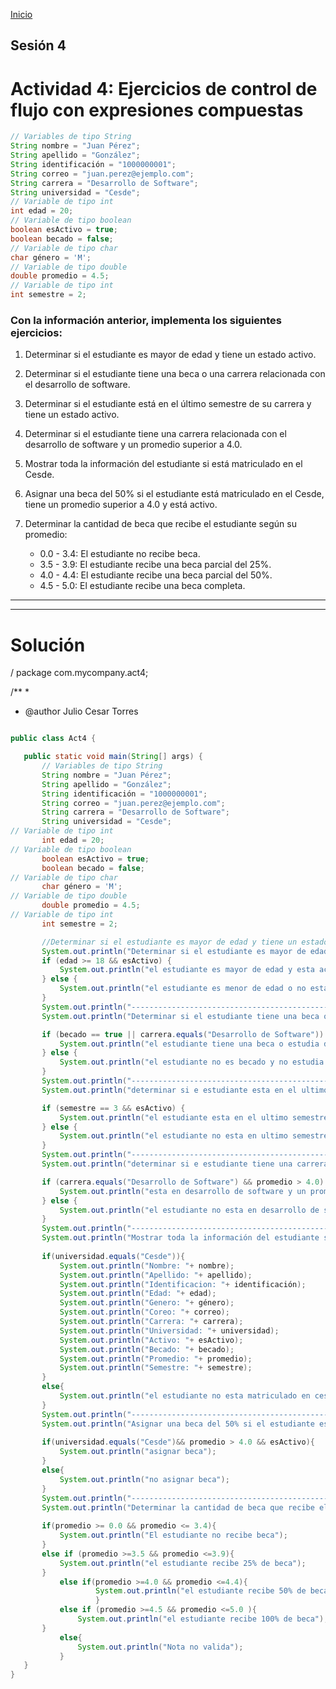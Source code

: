 <!-- No borrar o modificar -->
[Inicio](./index.md)

## Sesión 4


<!-- Su documentación aquí -->


# Actividad 4: Ejercicios de control de flujo con expresiones compuestas
``````java
// Variables de tipo String
String nombre = "Juan Pérez";
String apellido = "González";
String identificación = "1000000001";
String correo = "juan.perez@ejemplo.com";
String carrera = "Desarrollo de Software";
String universidad = "Cesde";
// Variable de tipo int
int edad = 20;
// Variable de tipo boolean
boolean esActivo = true;
boolean becado = false;
// Variable de tipo char
char género = 'M';
// Variable de tipo double
double promedio = 4.5;
// Variable de tipo int
int semestre = 2;
``````
### Con la información anterior, implementa los siguientes ejercicios:

1. Determinar si el estudiante es mayor de edad y tiene un estado activo.
   
2. Determinar si el estudiante tiene una beca o una carrera relacionada con el desarrollo de software.
   
3. Determinar si el estudiante está en el último semestre de su carrera y tiene un estado activo.
   
4. Determinar si el estudiante tiene una carrera relacionada con el desarrollo de software y un promedio superior a 4.0.
   
5. Mostrar toda la información del estudiante si está matriculado en el Cesde.
   
6. Asignar una beca del 50% si el estudiante está matriculado en el Cesde, tiene un promedio superior a 4.0 y está activo.
   
7. Determinar la cantidad de beca que recibe el estudiante según su promedio:
   
   - 0.0 - 3.4: El estudiante no recibe beca.
   - 3.5 - 3.9: El estudiante recibe una beca parcial del 25%.
   - 4.0 - 4.4: El estudiante recibe una beca parcial del 50%.
   - 4.5 - 5.0: El estudiante recibe una beca completa.
  ____
  ____
  # Solución
  
/
package com.mycompany.act4;

/**
 *
 * @author Julio Cesar Torres
  
 ```java

public class Act4 {

    public static void main(String[] args) {
        // Variables de tipo String
        String nombre = "Juan Pérez";
        String apellido = "González";
        String identificación = "1000000001";
        String correo = "juan.perez@ejemplo.com";
        String carrera = "Desarrollo de Software";
        String universidad = "Cesde";
// Variable de tipo int
        int edad = 20;
// Variable de tipo boolean
        boolean esActivo = true;
        boolean becado = false;
// Variable de tipo char
        char género = 'M';
// Variable de tipo double
        double promedio = 4.5;
// Variable de tipo int
        int semestre = 2;

        //Determinar si el estudiante es mayor de edad y tiene un estado activo.
        System.out.println("Determinar si el estudiante es mayor de edad y tiene un estado activo. ");
        if (edad >= 18 && esActivo) {
            System.out.println("el estudiante es mayor de edad y esta activo");
        } else {
            System.out.println("el estudiante es menor de edad o no esta activo");
        }
        System.out.println("-------------------------------------------------------");
        System.out.println("Determinar si el estudiante tiene una beca o una carrera relacionada con el desarrollo de software");

        if (becado == true || carrera.equals("Desarrollo de Software")) {
            System.out.println("el estudiante tiene una beca o estudia dsarrollo de software");
        } else {
            System.out.println("el estudiante no es becado y no estudia desarrollo de software");
        }
        System.out.println("-------------------------------------------------------");
        System.out.println("determinar si e estudiante esta en el ultimo semestre de su carrera y tiene un esado activo");

        if (semestre == 3 && esActivo) {
            System.out.println("el estudiante esta en el ultimo semestre y esta activo");
        } else {
            System.out.println("el estudiante no esta en ultimo semestre o no esta activo");
        }
        System.out.println("-------------------------------------------------------");
        System.out.println("determinar si e estudiante tiene una carrera relacionada con el desarrollo de software y un promedio superior a 4");

        if (carrera.equals("Desarrollo de Software") && promedio > 4.0) {
            System.out.println("esta en desarrollo de software y un promedio mayor a 4");
        } else {
            System.out.println("el estudiante no esta en desarrollo de software o no tiene promedio mayor a 4");
        }
        System.out.println("-------------------------------------------------------");
        System.out.println("Mostrar toda la información del estudiante si está matriculado en el Cesde.");
        
        if(universidad.equals("Cesde")){
            System.out.println("Nombre: "+ nombre);
            System.out.println("Apellido: "+ apellido);
            System.out.println("Identificacion: "+ identificación);
            System.out.println("Edad: "+ edad);
            System.out.println("Genero: "+ género);
            System.out.println("Coreo: "+ correo);
            System.out.println("Carrera: "+ carrera);
            System.out.println("Universidad: "+ universidad);
            System.out.println("Activo: "+ esActivo);
            System.out.println("Becado: "+ becado);
            System.out.println("Promedio: "+ promedio);
            System.out.println("Semestre: "+ semestre); 
        }
        else{
            System.out.println("el estudiante no esta matriculado en cesde");
        }
        System.out.println("-------------------------------------------------------");
        System.out.println("Asignar una beca del 50% si el estudiante está matriculado en el Cesde, tiene un promedio superior a 4.0 y está activo.");
        
        if(universidad.equals("Cesde")&& promedio > 4.0 && esActivo){
            System.out.println("asignar beca");
        }
        else{
            System.out.println("no asignar beca");
        }
        System.out.println("-------------------------------------------------------");
        System.out.println("Determinar la cantidad de beca que recibe el estudiante según su promedio.");
        
        if(promedio >= 0.0 && promedio <= 3.4){
            System.out.println("El estudiante no recibe beca");
        }
        else if (promedio >=3.5 && promedio <=3.9){
            System.out.println("el estudiante recibe 25% de beca");
        }
            else if(promedio >=4.0 && promedio <=4.4){
                    System.out.println("el estudiante recibe 50% de beca");
                    }
            else if (promedio >=4.5 && promedio <=5.0 ){
                System.out.println("el estudiante recibe 100% de beca");
        }
            else{
                System.out.println("Nota no valida");
            }
    }
}
```

